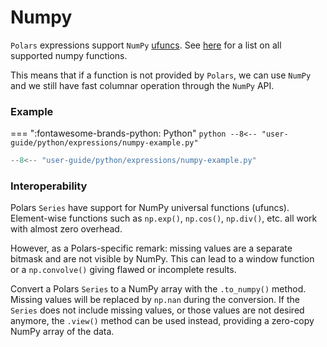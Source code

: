 # Numpy 

`Polars` expressions support `NumPy` [ufuncs](https://numpy.org/doc/stable/reference/ufuncs.html). See [here](https://numpy.org/doc/stable/reference/ufuncs.html#available-ufuncs)
for a list on all supported numpy functions.

This means that if a function is not provided by `Polars`, we can use `NumPy` and we still have fast columnar operation through the `NumPy` API.

### Example

=== ":fontawesome-brands-python: Python"
    ``` python
    --8<-- "user-guide/python/expressions/numpy-example.py"
    ```


```python exec="on" result="text" session="user-guide/numpy"
--8<-- "user-guide/python/expressions/numpy-example.py"
```

### Interoperability

Polars `Series` have support for NumPy universal functions (ufuncs). Element-wise functions such as `np.exp()`, `np.cos()`, `np.div()`, etc. all work with almost zero overhead.

However, as a Polars-specific remark: missing values are a separate bitmask and are not visible by NumPy. This can lead to a window function or a `np.convolve()` giving flawed or incomplete results.

Convert a Polars `Series` to a NumPy array with the `.to_numpy()` method. Missing values will be replaced by `np.nan` during the conversion. If the `Series` does not include missing values, or those values are not desired anymore, the `.view()` method can be used instead, providing a zero-copy NumPy array of the data.
